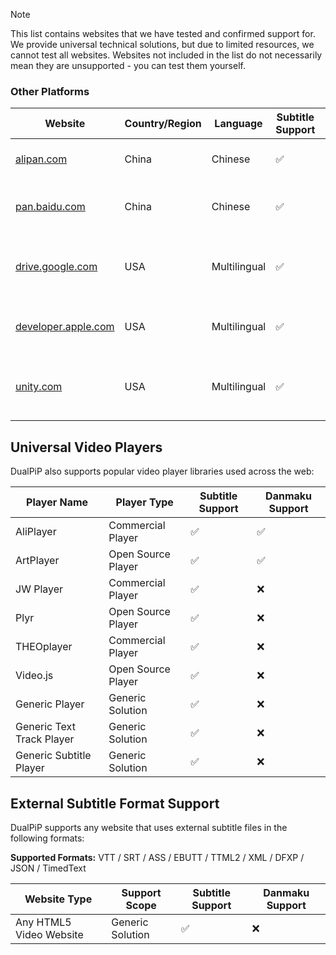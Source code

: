 > [!NOTE]
> This list contains websites that we have tested and confirmed support for. We provide universal technical solutions, but due to limited resources, we cannot test all websites. Websites not included in the list do not necessarily mean they are unsupported - you can test them yourself.

### Other Platforms

| Website                                                                       | Country/Region | Language     | Subtitle Support | Danmaku Support | Description                                                         |
| ----------------------------------------------------------------------------- | -------------- | ------------ | ---------------- | --------------- | ------------------------------------------------------------------- |
| <a href="https://alipan.com" target="_blank">alipan.com</a>                   | China          | Chinese      | ✅               | ❌              | A cloud storage service by Alibaba                                  |
| <a href="https://pan.baidu.com" target="_blank">pan.baidu.com</a>             | China          | Chinese      | ✅               | ❌              | A personal cloud storage service by Baidu                           |
| <a href="https://drive.google.com" target="_blank">drive.google.com</a>       | USA            | Multilingual | ✅               | ❌              | A cloud storage and file synchronization service by Google          |
| <a href="https://developer.apple.com" target="_blank">developer.apple.com</a> | USA            | Multilingual | ✅               | ❌              | The official developer website of Apple Inc.                        |
| <a href="https://unity.com" target="_blank">unity.com</a>                     | USA            | Multilingual | ✅               | ❌              | The official website of the real-time 3D development platform Unity |

## Universal Video Players

DualPiP also supports popular video player libraries used across the web:

| Player Name               | Player Type        | Subtitle Support | Danmaku Support |
| ------------------------- | ------------------ | ---------------- | --------------- |
| AliPlayer                 | Commercial Player  | ✅               | ✅              |
| ArtPlayer                 | Open Source Player | ✅               | ✅              |
| JW Player                 | Commercial Player  | ✅               | ❌              |
| Plyr                      | Open Source Player | ✅               | ❌              |
| THEOplayer                | Commercial Player  | ✅               | ❌              |
| Video.js                  | Open Source Player | ✅               | ❌              |
| Generic Player            | Generic Solution   | ✅               | ❌              |
| Generic Text Track Player | Generic Solution   | ✅               | ❌              |
| Generic Subtitle Player   | Generic Solution   | ✅               | ❌              |

## External Subtitle Format Support

DualPiP supports any website that uses external subtitle files in the following formats:

**Supported Formats:** VTT / SRT / ASS / EBUTT / TTML2 / XML / DFXP / JSON / TimedText

| Website Type            | Support Scope    | Subtitle Support | Danmaku Support |
| ----------------------- | ---------------- | ---------------- | --------------- |
| Any HTML5 Video Website | Generic Solution | ✅               | ❌              |
